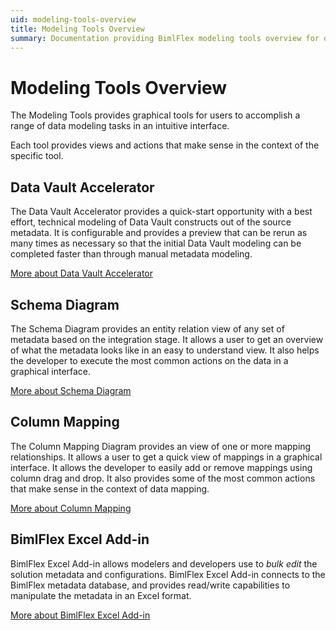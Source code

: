 ```yaml
---
uid: modeling-tools-overview
title: Modeling Tools Overview
summary: Documentation providing BimlFlex modeling tools overview for data vault accelerator, schema diagram, and column mapping
---
```

# Modeling Tools Overview

The Modeling Tools provides graphical tools for users to accomplish a range of data modeling tasks in an intuitive interface.

Each tool provides views and actions that make sense in the context of the specific tool.

## Data Vault Accelerator

The Data Vault Accelerator provides a quick-start opportunity with a best effort, technical modeling of Data Vault constructs out of the source metadata. It is configurable and provides a preview that can be rerun as many times as necessary so that the initial Data Vault modeling can be completed faster than through manual metadata modeling.

[More about Data Vault Accelerator](accelerator.md)

## Schema Diagram

The Schema Diagram provides an entity relation view of any set of metadata based on the integration stage. It allows a user to get an overview of what the metadata looks like in an easy to understand view. It also helps the developer to execute the most common actions on the data in a graphical interface.

[More about Schema Diagram](schema-diagram.md)

## Column Mapping

The Column Mapping Diagram provides an view of one or more mapping relationships. It allows a user to get a quick view of mappings in a graphical interface. It allows the developer to easily add or remove mappings using column drag and drop. It also provides some of the most common actions that make sense in the context of data mapping.

[More about Column Mapping](column-mapping.md)

## BimlFlex Excel Add-in

BimlFlex Excel Add-in allows modelers and developers use to *bulk edit* the solution metadata and configurations. BimlFlex Excel Add-in connects to the BimlFlex metadata database, and provides read/write capabilities to manipulate the metadata in an Excel format.

[More about BimlFlex Excel Add-in](xref:bimlflex-excel-add-in)

<!--
## Business Modeling

The Business Modeling provides an interface for a team of business representatives working in conjunction with technical team members (IT, data analysts, or consultants) to detail the primary aspects of a business' interactions, objectives, and relationships. The Business model serves as the basis for Data Vault modeling.

[More about Business Modeling](business-modeling.md)
-->
